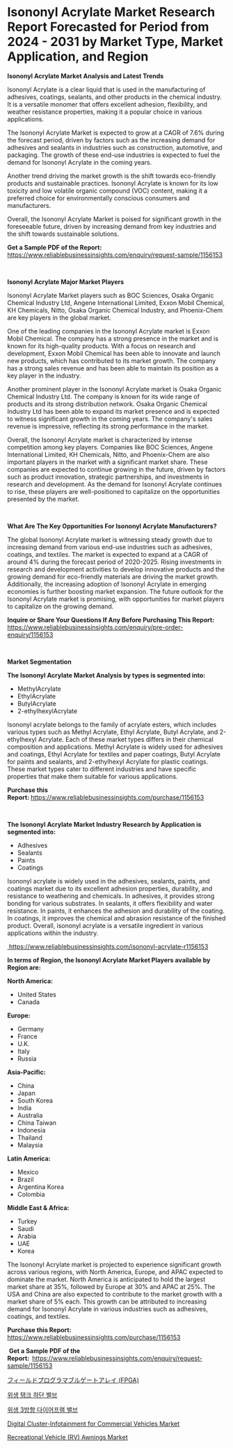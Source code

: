 <p><h1>Isononyl Acrylate Market Research Report Forecasted for Period from 2024 -  2031 by Market Type, Market Application, and Region</h1></p><p><strong>Isononyl Acrylate Market Analysis and Latest Trends</strong></p>
<p><p>Isononyl Acrylate is a clear liquid that is used in the manufacturing of adhesives, coatings, sealants, and other products in the chemical industry. It is a versatile monomer that offers excellent adhesion, flexibility, and weather resistance properties, making it a popular choice in various applications.</p><p>The Isononyl Acrylate Market is expected to grow at a CAGR of 7.6% during the forecast period, driven by factors such as the increasing demand for adhesives and sealants in industries such as construction, automotive, and packaging. The growth of these end-use industries is expected to fuel the demand for Isononyl Acrylate in the coming years.</p><p>Another trend driving the market growth is the shift towards eco-friendly products and sustainable practices. Isononyl Acrylate is known for its low toxicity and low volatile organic compound (VOC) content, making it a preferred choice for environmentally conscious consumers and manufacturers.</p><p>Overall, the Isononyl Acrylate Market is poised for significant growth in the foreseeable future, driven by increasing demand from key industries and the shift towards sustainable solutions.</p></p>
<p><strong>Get a Sample PDF of the Report:&nbsp;</strong> <a href="https://www.reliablebusinessinsights.com/enquiry/request-sample/1156153">https://www.reliablebusinessinsights.com/enquiry/request-sample/1156153</a></p>
<p>&nbsp;</p>
<p><strong>Isononyl Acrylate Major Market Players</strong></p>
<p><p>Isononyl Acrylate Market players such as BOC Sciences, Osaka Organic Chemical Industry Ltd, Angene International Limited, Exxon Mobil Chemical, KH Chemicals, Nitto, Osaka Organic Chemical Industry, and Phoenix-Chem are key players in the global market.</p><p>One of the leading companies in the Isononyl Acrylate market is Exxon Mobil Chemical. The company has a strong presence in the market and is known for its high-quality products. With a focus on research and development, Exxon Mobil Chemical has been able to innovate and launch new products, which has contributed to its market growth. The company has a strong sales revenue and has been able to maintain its position as a key player in the industry.</p><p>Another prominent player in the Isononyl Acrylate market is Osaka Organic Chemical Industry Ltd. The company is known for its wide range of products and its strong distribution network. Osaka Organic Chemical Industry Ltd has been able to expand its market presence and is expected to witness significant growth in the coming years. The company's sales revenue is impressive, reflecting its strong performance in the market.</p><p>Overall, the Isononyl Acrylate market is characterized by intense competition among key players. Companies like BOC Sciences, Angene International Limited, KH Chemicals, Nitto, and Phoenix-Chem are also important players in the market with a significant market share. These companies are expected to continue growing in the future, driven by factors such as product innovation, strategic partnerships, and investments in research and development. As the demand for Isononyl Acrylate continues to rise, these players are well-positioned to capitalize on the opportunities presented by the market.</p></p>
<p>&nbsp;</p>
<p><strong>What Are The Key Opportunities For Isononyl Acrylate Manufacturers?</strong></p>
<p><p>The global Isononyl Acrylate market is witnessing steady growth due to increasing demand from various end-use industries such as adhesives, coatings, and textiles. The market is expected to expand at a CAGR of around 4% during the forecast period of 2020-2025. Rising investments in research and development activities to develop innovative products and the growing demand for eco-friendly materials are driving the market growth. Additionally, the increasing adoption of Isononyl Acrylate in emerging economies is further boosting market expansion. The future outlook for the Isononyl Acrylate market is promising, with opportunities for market players to capitalize on the growing demand.</p></p>
<p><strong>Inquire or Share Your Questions If Any Before Purchasing This Report:</strong> <a href="https://www.reliablebusinessinsights.com/enquiry/pre-order-enquiry/1156153">https://www.reliablebusinessinsights.com/enquiry/pre-order-enquiry/1156153</a></p>
<p>&nbsp;</p>
<p><strong>Market Segmentation</strong></p>
<p><strong>The Isononyl Acrylate Market Analysis by types is segmented into:</strong></p>
<p><ul><li>MethylAcrylate</li><li>EthylAcrylate</li><li>ButylAcrylate</li><li>2-ethylhexylAcrylate</li></ul></p>
<p><p>Isononyl acrylate belongs to the family of acrylate esters, which includes various types such as Methyl Acrylate, Ethyl Acrylate, Butyl Acrylate, and 2-ethylhexyl Acrylate. Each of these market types differs in their chemical composition and applications. Methyl Acrylate is widely used for adhesives and coatings, Ethyl Acrylate for textiles and paper coatings, Butyl Acrylate for paints and sealants, and 2-ethylhexyl Acrylate for plastic coatings. These market types cater to different industries and have specific properties that make them suitable for various applications.</p></p>
<p><strong>Purchase this Report:&nbsp;</strong><a href="https://www.reliablebusinessinsights.com/purchase/1156153">https://www.reliablebusinessinsights.com/purchase/1156153</a></p>
<p>&nbsp;</p>
<p><strong>The Isononyl Acrylate Market Industry Research by Application is segmented into:</strong></p>
<p><ul><li>Adhesives</li><li>Sealants</li><li>Paints</li><li>Coatings</li></ul></p>
<p><p>Isononyl acrylate is widely used in the adhesives, sealants, paints, and coatings market due to its excellent adhesion properties, durability, and resistance to weathering and chemicals. In adhesives, it provides strong bonding for various substrates. In sealants, it offers flexibility and water resistance. In paints, it enhances the adhesion and durability of the coating. In coatings, it improves the chemical and abrasion resistance of the finished product. Overall, isononyl acrylate is a versatile ingredient in various applications within the industry.</p></p>
<p><a href="https://www.reliablebusinessinsights.com/isononyl-acrylate-r1156153">&nbsp;https://www.reliablebusinessinsights.com/isononyl-acrylate-r1156153</a></p>
<p><strong>In terms of Region, the Isononyl Acrylate Market Players available by Region are:</strong></p>
<p>
    <p> <strong> North America: </strong>
        <ul>
            <li>United States</li>
            <li>Canada</li>
        </ul>
        </p> 
    <p> <strong> Europe: </strong>
        <ul>
            <li>Germany</li>
            <li>France</li>
            <li>U.K.</li>
            <li>Italy</li>
            <li>Russia</li>
        </ul>
        </p> 
    <p> <strong> Asia-Pacific: </strong>
        <ul>
            <li>China</li>
            <li>Japan</li>
            <li>South Korea</li>
            <li>India</li>
            <li>Australia</li>
            <li>China Taiwan</li>
            <li>Indonesia</li>
            <li>Thailand</li>
            <li>Malaysia</li>
        </ul>
        </p> 
    <p> <strong> Latin America: </strong>
        <ul>
            <li>Mexico</li>
            <li>Brazil</li>
            <li>Argentina Korea</li>
            <li>Colombia</li>
        </ul>
        </p> 
    <p> <strong> Middle East & Africa: </strong>
        <ul>
            <li>Turkey</li>
            <li>Saudi</li>
            <li>Arabia</li>
            <li>UAE</li>
            <li>Korea</li>
        </ul>
    </p>
    </p>
<p><p>The Isononyl Acrylate market is projected to experience significant growth across various regions, with North America, Europe, and APAC expected to dominate the market. North America is anticipated to hold the largest market share at 35%, followed by Europe at 30% and APAC at 25%. The USA and China are also expected to contribute to the market growth with a market share of 5% each. This growth can be attributed to increasing demand for Isononyl Acrylate in various industries such as adhesives, coatings, and textiles.</p></p>
<p><strong>Purchase this Report: </strong><a href="https://www.reliablebusinessinsights.com/purchase/1156153">https://www.reliablebusinessinsights.com/purchase/1156153</a></p>
<p>&nbsp;<strong>Get a Sample PDF of the Report:&nbsp;&nbsp;</strong><a href="https://www.reliablebusinessinsights.com/enquiry/request-sample/1156153">https://www.reliablebusinessinsights.com/enquiry/request-sample/1156153</a></p>
<p><strong></strong></p>
<p><p><a href="https://github.com/LizaHeller2023/Market-Research-Report-List-1/blob/main/7389150129751.md">フィールドプログラマブルゲートアレイ (FPGA)</a></p><p><a href="https://github.com/khytkeqagplkzqvh/Market-Research-Report-List-2/blob/main/8523859117422.md">위생 탱크 하단 밸브</a></p><p><a href="https://github.com/TimmyMann6767/Market-Research-Report-List-2/blob/main/5216869117423.md">위생 3방향 다이어프램 밸브</a></p><p><a href="https://github.com/brendafegmorris532/Market-Research-Report-List-1/blob/main/digital-cluster-infotainment-for-commercial-vehicles-market.md">Digital Cluster-Infotainment for Commercial Vehicles Market</a></p><p><a href="https://github.com/zcbxbnir25/Market-Research-Report-List-1/blob/main/recreational-vehicle-rv-awnings-market.md">Recreational Vehicle (RV) Awnings Market</a></p></p>